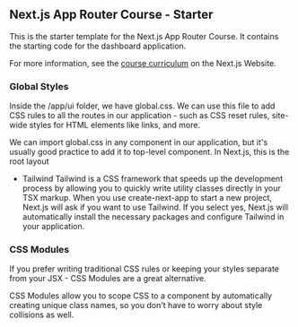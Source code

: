 ## Next.js App Router Course - Starter

This is the starter template for the Next.js App Router Course. It contains the starting code for the dashboard application.

For more information, see the [course curriculum](https://nextjs.org/learn) on the Next.js Website.


### Global Styles
Inside the /app/ui folder, we have global.css. We can use this file to add CSS rules to all the routes in our application - such as CSS reset rules, site-wide styles for HTML elements like links, and more.

We can import global.css in any component in our application, but it's usually good practice to add it to top-level component. In Next.js, this is the root layout

- Tailwind
Tailwind is a CSS framework that speeds up the development process by allowing you to quickly write utility classes directly in your TSX markup.
When you use create-next-app to start a new project, Next.js will ask if you want to use Tailwind. If you select yes, Next.js will automatically install the necessary packages and configure Tailwind in your application.

### CSS Modules
If you prefer writing traditional CSS rules or keeping your styles separate from your JSX - CSS Modules are a great alternative.

CSS Modules allow you to scope CSS to a component by automatically creating unique class names, so you don't have to worry about style collisions as well.